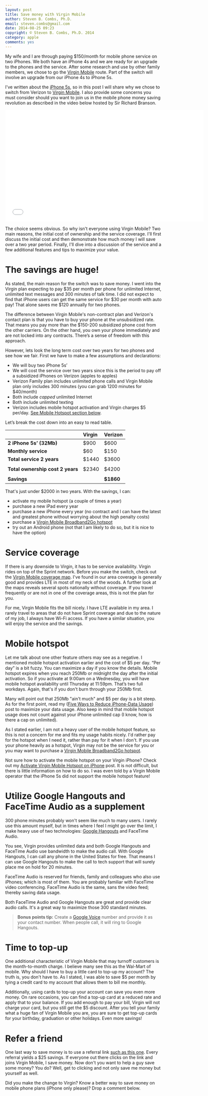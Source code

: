 ```yaml
---
layout: post
title: Save money with Virgin Mobile
author: Steven B. Combs, Ph.D.
email: steven.combs@gmail.com
date: 2014-08-25 09:23
copyright: © Steven B. Combs, Ph.D. 2014
category: apple
comments: yes
---
```


My wife and I are through paying $150/month for mobile phone service on two iPhones. We both have an iPhone 4s and we are ready for an upgrade to the phones and the service. After some research and use by other family members, we chose to go the [Virgin Mobile](https://refer.virginmobileusa.com/3wVpu2Z) route. Part of the switch will involve an upgrade from our iPhone 4s to iPhone 5s.

I've written about the [iPhone 5s](http://www.stevencombs.com/apple/2014/08/25/save-money-with-virgin-mobile.html), so in this post I will share why we chose to switch from Verizon to [Virgin Mobile](https://refer.virginmobileusa.com/3wVpu2Z). I also provide some concerns you must consider should you want to join us in the mobile phone money saving revolution as described in the video below hosted by Sir Richard Branson.

<iframe width="640" height="360" src="//www.youtube.com/embed/0spDpIQND9I" frameborder="0" allowfullscreen></iframe>

The choice seems obvious. So why isn't everyone using Virgin Mobile? Two main reasons, the initial cost of ownership and the service coverage. I'll first discuss the initial cost and then demonstrate how much money I will save over a two year period. Finally, I'll dive into a discussion of the service and a few additional features and tips to maximize your value.

# The savings are huge!
As stated, the main reason for the switch was to save money. I went into the Virgin plan expecting to pay $35 per month per phone for unlimited Internet, unlimited text messages and 300 minutes of talk time. I did not expect to find that iPhone users can get the same service for $30 per month with auto pay! That alone saves me $120 annually for two phones.

The difference between Virgin Mobile's non-contract plan and Verizon's contact plan is that you have to buy your phone at the unsubsidized rate. That means you pay more than the $150-200 subsidized phone cost from the other carriers. On the other hand, you own your phone immediately and are not locked into any contracts. There’s a sense of freedom with this approach.

However, lets look the long term cost over two years for two phones and see how we fair. First we have to make a few assumptions and declarations:

* We will buy two iPhone 5s’
* We will cost the service over two years since this is the period to pay off a subsidized iPhones on Verizon (apples to apples)
* Verizon Family plan includes unlimited phone calls and Virgin Mobile plan only includes 300 minutes (you can grab 1200 minutes for $40/month)
* Both include *capped* unlimited Internet
* Both include unlimited texting
* Verizon includes mobile hotspot activation and Virgin charges $5 per/day. [See Mobile Hotspot section below](#mobilehotspot).

Let’s break the cost down into an easy to read table.

|                                  | **Virgin** | **Verizon** |  
|:---------------------------------|:-----------|:------------|  
| **2 iPhone 5s’ (32Mb)**          | $900       | $600        |  
| **Monthly service**              | $60        | $150        |  
| **Total service 2 years**        | $1440      | $3600       |  
|                                  |            |             |  
| **Total ownership cost 2 years** | $2340      | $4200       |  
|                                  |            |             |  
| **Savings**                      |            | **$1860**   |

That's just under $2000 in two years. With the savings, I can:

* activate my mobile hotspot (a couple of times a year)
* purchase a new iPad every year
* purchase a new iPhone every year (no contract and I can have the latest and greatest phone without worrying about the high penalty costs)
* purchase a [Virgin Mobile Broadband2Go hotspot](http://www.virginmobileusa.com/shop/mobile-broadband/broadband-2-go/)
* try out an Android phone (not that I am likely to do so, but it is nice to have the option)

# Service coverage
If there is any downside to Virgin, it has to be service availability. Virgin rides on top of the Sprint network. Before you make the switch, check out the [Virgin Mobile coverage map](http://www.virginmobileusa.com/check-cell-phone-coverage "Check Nationwide Prepaid Voice, Data & 4G LTE Coverage | Virgin Mobile"). I've found in our area coverage is generally good and provides LTE in most of my neck of the woods. A further look at the maps reveals several spots nationally without coverage. If you travel frequently or are not in one of the coverage areas, this is not the plan for you.

For me, Virgin Mobile fits the bill nicely. I have LTE available in my area. I rarely travel to areas that do not have Sprint coverage and due to the nature of my job, I always have Wi-Fi access. If you have a similar situation, you will enjoy the service and the savings.

# Mobile hotspot
Let me talk about one other feature others may see as a negative. I mentioned mobile hotspot activation earlier and the cost of $5 per day. “Per day” is a bit fuzzy. You can maximize a day if you know the details. Mobile hotspot expires when you reach 250Mb or midnight the day after the initial activation. So if you activate at 9:00am on a Wednesday, you will have mobile hotspot availability until Thursday at 11:59pm. That’s two full workdays. Again, that's if you don't burn through your 250Mb first.

Many will point out that 250Mb "ain't much" and $5 per day is a bit steep. As for the first point, read my ([Five Ways to Reduce iPhone-Data Usage](http://www.stevencombs.com/apple/2011/05/20/five-ways-to-reduce-iphone-data.html)) post to maximize your data usage. Also keep in mind that mobile hotspot usage does not count against your iPhone unlimited cap (I know, how is there a cap on unlimited). 

As I stated earlier, I am not a heavy user of the mobile hotspot feature, so this is not a concern for me and fits my usage habits nicely. I'd rather pay for the hotspot when I need it, rather than pay for it when I don't. If you use your phone heavily as a hotspot, Virgin may not be the service for you or you may want to purchase a [Virgin Mobile Broadband2Go hotspot](http://www.virginmobileusa.com/shop/mobile-broadband/broadband-2-go/).

Not sure how to activate the mobile hotspot on your Virgin iPhone? Check out my [Activate Virgin Mobile Hotspot on iPhone](!sc) post. It is not difficult, but there is little information on how to do so. I was even told by a Virgin Mobile operator that the iPhone 5s did not support the mobile hotspot feature!

# Utilize Google Hangouts and FaceTime Audio as a supplement
300 phone minutes probably won't seem like much to many users. I rarely use this amount myself, but in times where I feel I might go over the limit, I make heavy use of two technologies: [Google Hangouts](https://itunes.apple.com/us/app/2048-pro-undo-number-puzzle/id860668244?mt=8&uo=4&at=10l9vL) and FaceTime Audio.

You see, Virgin provides unlimited data and both Google Hangouts and FaceTime Audio use bandwidth to make the audio call. With Google Hangouts, I can call any phone in the United States for free. That means I can use Google Hangouts to make the call to tech support that will surely place me on hold for 20 minutes.

FaceTime Audio is reserved for friends, family and colleagues who also use iPhones; which is most of them. You are probably familiar with FaceTime video conferencing. FaceTime Audio is the same, sans the video feed; thereby saving data usage.

Both FaceTime Audio and Google Hangouts are great and provide clear audio calls. It's a great way to maximize those 300 standard minutes.

> **Bonus points tip:** Create a [Google Voice](https://www.google.com/voice) number and provide it as your contact number. When people call, it will ring to Google Hangouts.

# Time to top-up
One additional characteristic of Virgin Mobile that may turnoff customers is the month-to-month charge. I believe many see this as the Wal-Mart of mobile. Why should I have to buy a little card to top-up my account? The truth is, you don't have to. As I stated, I was able to save $5 per month by tying a credit card to my account that allows them to bill me monthly.

Additionally, using cards to top-up your account can save you even more money. On rare occasions, you can find a top-up card at a reduced rate and apply that to your balance. If you add enough to pay your bill, Virgin will not charge your card, but you still get the $5 discount. After you tell your family what a huge fan of Virgin Mobile you are, you are sure to get top-up cards for your birthday, graduation or other holidays. Even more savings!

# Refer a friend
One last way to save money is to use a referral link [such as this one](https://refer.virginmobileusa.com/3wVpu2Z). Every referral yields a $25 savings. If everyone out there clicks on the link and joins Virgin Mobile, I save money. Now don't you want to help a guy save some money? You do? Well, get to clicking and not only save me money but yourself as well.

Did you make the change to Virgin? Know a better way to save money on mobile phone plans (iPhone only please)? Drop a comment below.
